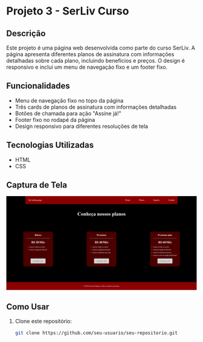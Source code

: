 # Projeto 3 - SerLiv Curso

## Descrição

Este projeto é uma página web desenvolvida como parte do curso SerLiv. A página apresenta diferentes planos de assinatura com informações detalhadas sobre cada plano, incluindo benefícios e preços. O design é responsivo e inclui um menu de navegação fixo e um footer fixo.

## Funcionalidades

- Menu de navegação fixo no topo da página
- Três cards de planos de assinatura com informações detalhadas
- Botões de chamada para ação "Assine já!"
- Footer fixo no rodapé da página
- Design responsivo para diferentes resoluções de tela

## Tecnologias Utilizadas

- HTML
- CSS

## Captura de Tela

![Captura de Tela do Projeto](<./127.0.0.1_5500_index.html%20(5).png>)

## Como Usar

1. Clone este repositório:
   ```bash
   git clone https://github.com/seu-usuario/seu-repositorio.git
   ```
